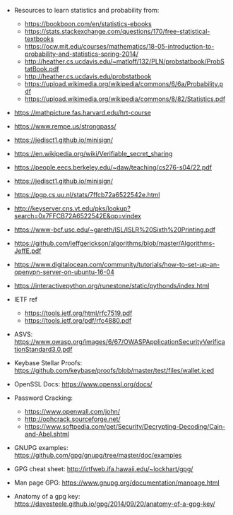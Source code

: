 - Resources to learn statistics and probability from:
  - https://bookboon.com/en/statistics-ebooks
  - https://stats.stackexchange.com/questions/170/free-statistical-textbooks
  -  https://ocw.mit.edu/courses/mathematics/18-05-introduction-to-probability-and-statistics-spring-2014/
  - http://heather.cs.ucdavis.edu/~matloff/132/PLN/probstatbook/ProbStatBook.pdf
  -  http://heather.cs.ucdavis.edu/probstatbook
  - https://upload.wikimedia.org/wikipedia/commons/6/6a/Probability.pdf
  - https://upload.wikimedia.org/wikipedia/commons/8/82/Statistics.pdf
  
- https://mathpicture.fas.harvard.edu/hrt-course
- https://www.rempe.us/strongpass/
- https://jedisct1.github.io/minisign/
- https://en.wikipedia.org/wiki/Verifiable_secret_sharing
- https://people.eecs.berkeley.edu/~daw/teaching/cs276-s04/22.pdf
- https://jedisct1.github.io/minisign/
- https://pgp.cs.uu.nl/stats/7ffcb72a6522542e.html
- http://keyserver.cns.vt.edu/pks/lookup?search=0x7FFCB72A6522542E&op=vindex
- https://www-bcf.usc.edu/~gareth/ISL/ISLR%20Sixth%20Printing.pdf
- https://github.com/jeffgerickson/algorithms/blob/master/Algorithms-JeffE.pdf
- https://www.digitalocean.com/community/tutorials/how-to-set-up-an-openvpn-server-on-ubuntu-16-04
- https://interactivepython.org/runestone/static/pythonds/index.html
- IETF ref
  - https://tools.ietf.org/html/rfc7519.pdf
  - https://tools.ietf.org/pdf/rfc4880.pdf
  
- ASVS: https://www.owasp.org/images/6/67/OWASPApplicationSecurityVerificationStandard3.0.pdf
- Keybase Stellar Proofs: https://github.com/keybase/proofs/blob/master/test/files/wallet.iced
- OpenSSL Docs: https://www.openssl.org/docs/
- Password Cracking:
  - https://www.openwall.com/john/
  - http://ophcrack.sourceforge.net/
  - https://www.softpedia.com/get/Security/Decrypting-Decoding/Cain-and-Abel.shtml
- GNUPG examples: https://github.com/gpg/gnupg/tree/master/doc/examples
- GPG cheat sheet: http://irtfweb.ifa.hawaii.edu/~lockhart/gpg/
- Man page GPG: https://www.gnupg.org/documentation/manpage.html
- Anatomy of a gpg key: https://davesteele.github.io/gpg/2014/09/20/anatomy-of-a-gpg-key/
